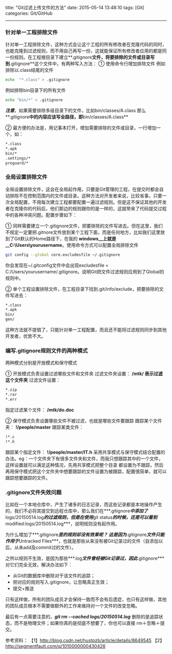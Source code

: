 title: "Git过滤上传文件的方法"
date: 2015-05-14 13:48:10
tags: [Git]
categories: Git/GitHub

---

### 针对单一工程排除文件

针对单一工程排除文件，这种方式会让这个工程的所有修改者在克隆代码的同时，也能克隆到过滤规则，而不用自己再写一份，这就能保证所有修改者应用的都是同一份规则。在工程根目录下建立**.gitignore**文件，将要排除的文件或目录写到**.gitignore**这个文件中，有两种写入方法：
① 使用命令行增加排除文件
例如排除以.class结尾的文件
```bash
echo  "*.class" > .gitignore
```
例如排除bin目录下的所有文件
```bash
echo "bin/*" > .gitignore
```
***注意***，如果需要排除多级目录下的文件，比如bin/classes/A.class
那么**.gitignore**中的内容应该写全路径，即**bin/classes/A.class**

② 最方便的办法是，用记事本打开，增加需要排除的文件或目录，一行增加一个，如：
```bash
*.class
*.apk
bin/*
.settings/*
proguard/*
```
  
### 全局设置排除文件

全局设置排除文件，这会在全局起作用，只要是Git管理的工程，在提交时都会自动排除不在控制范围内的文件或目录。这种方法对开发者来说，比较省事，只要一次全局配置，不用每次建立工程都要配置一遍过滤规则。但是这不保证其他的开发者在克隆你的代码后，他们那边的规则跟你的是一样的，这就带来了代码提交过程中的各种冲突问题。配置步骤如下：

① 同样需要建立一个.gitignore文件，把要排除的文件写进去。但在这里，我们不规定一定要把.gitnore文件放到某个工程下面，而是任何地方，比如我们这里放到了Git默认的Home路径下，在我的
__windows__上就是__C:\Users\yourusername__。使用命令方式可以配置全局排除文件
```bash
git config --global core.excludesfile ~/.gitignore
```
你会发现在~/.gitconfig文件中会出现excludesfile = C:/Users/yourusername/.gitignore。说明Git把文件过滤规则应用到了Global的规则中。

② 单个工程设置排除文件，在工程目录下找到.git/info/exclude，把要排除的文件写进去：
```bash
*.class
*.apk
bin/
gen/
```
这种方法就不提倡了，只能针对单一工程配置，而且还不能将过滤规则同步到其他开发者，优势不大。

### 编写.gitignore规则文件的两种模式
两种模式分别是开放模式和保守模式

① 开放模式负责设置过滤哪些文件和文件夹
过滤文件夹设置：
**/mtk/    表示过滤这个文件夹**
过滤文件设置：
```bash
*.zip
*.rar
*.err
```
指定过滤某个文件：
**/mtk/do.doc**

② 保守模式负责设置哪些文件不被过滤，也就是哪些文件要跟踪
跟踪某个文件夹：
**!/people/master**
跟踪某类文件：
```bash
!*.c
!*.h
```
跟踪某个指定文件：
**!/people/master/IT.h**
采用共享模式与保守模式结合配置的办法。eg：一个文件夹下有很多文件夹和文件，而我只想跟踪其中的一个文件，这样设置就可以满足这种情况，先用共享模式把整个目录 都设置为不跟踪，然后再用保守模式把这个文件夹中想要跟踪的文件设置为被跟踪，配置很简单，就可以跟踪想要跟踪的文件。

### .gitignore文件失效问题
比如在一个本地仓库中，产生了诸多的日志记录，而这些记录都是本地操作产生的，我们不必将其提交到远程仓库中，那么我们在***.gitignore***中添加了***logs/20150514.log***的过滤规则，但是在使用***git status***的时候，还是可以看到***modified:logs/20150514.log***，说明规则没有起作用。

为什么增加了***.gitignore***里的规则却没有效果呢？
这是因为***.gitignore***文件只能作用于***Untracked Files***，也就是那些从来没有被Git记录过的文件（自添加以后，从未add及commit过的文件）。

之所以规则不生效，是因为那些***.log***文件曾经被Git记录过，因此***.gitignore***对它们完全无效，解决办法如下：
* 从Git的数据库中删除对于该文件的追踪；
* 把对应的规则写入.gitignore，让忽略真正生效；
* 提交+推送

只有这样做，所有的团队成员才会保持一致而不会有后遗症，也只有这样做，其他的团队成员根本不需要做额外的工作来维持对一个文件的改变忽略。

最后有一点需要注意的，***git rm --cached logs/20150514.log*** 删除的是追踪状态，而不是物理文件；如果你真的是彻底不想要了，你也可以直接 rm＋忽略＋提交。

参考资料：
【1】http://blog.csdn.net/hustpzb/article/details/8649545
【2】http://segmentfault.com/q/1010000000430426


